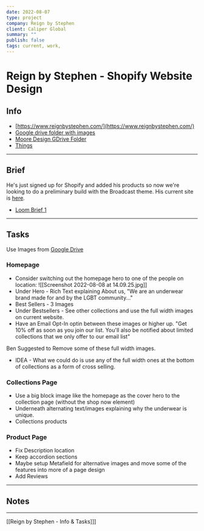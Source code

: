 ```yaml
---
date: 2022-08-07
type: project
company: Reign by Stephen
client: Caliper Global
summary: ""
publish: false
tags: current, work, 
---
```


# Reign by Stephen - Shopify Website Design


## Info
-   [https://www.reignbystephen.com/](https://www.reignbystephen.com/)
-   [Google drive folder with images](https://drive.google.com/drive/folders/111rvIvtHbIRtbhmtgzhuTaNeq8IwMWkw)
-   [Moore Design GDrive Folder](https://drive.google.com/drive/folders/1HY340qL9ZJ3-xg-tf9KrYMtm8zuv46yj?usp=sharing)
-   [Things](things:///show?id=FDpYwaMiK8hXHCboNqceSL)


---

## Brief
He's just signed up for Shopify and added his products so now we're looking to do a preliminary build with the Broadcast theme. His current site is [here](http://reignbystephen.com/). 

-   [Loom Brief 1](https://www.loom.com/share/68c66e5897c244289b16491e81b5636e)


---

## Tasks
Use Images from [Google Drive](https://drive.google.com/drive/folders/1HY340qL9ZJ3-xg-tf9KrYMtm8zuv46yj?usp=sharing)

### Homepage
- Consider switching out the homepage hero to one of the people on location:
  ![[Screenshot 2022-08-08 at 14.09.25.jpg]]
- Under Hero - Rich Text explaining About us, "We are an underwear brand made for and by the LGBT community..."
- Best Sellers - 3 Images
- Under Bestsellers - See other collections and use the full width images on current website.
- Have an Email Opt-In optin between these images or higher up. "Get 10% off as soon as you join our list. You'll also be notified about limited collections that we only offer to our email list"

Ben Suggested to Remove some of these full width images. 
- IDEA - What we could do is use any of the full width ones at the bottom of collections as a form of cross selling.

### Collections Page
- Use a big block image like the homepage as the cover hero to the collection page (without the shop now element) 
- Underneath alternating text/images explaining why the underwear is unique. 
- Collections products

### Product Page
- Fix Description location
- Keep accordion sections
- Maybe setup Metafield for alternative images and move some of the features into more of a page design
- Add Reviews

---

## Notes


---
[[Reign by Stephen - Info & Tasks]]]
